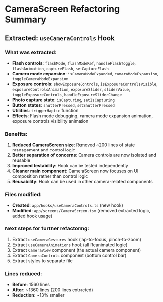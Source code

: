 # CameraScreen Refactoring Summary

## Extracted: `useCameraControls` Hook

### What was extracted:
- **Flash controls**: `flashMode`, `flashModeRef`, `handleFlashToggle`, `flashAnimation`, `captureFlash`, `setCaptureFlash`
- **Camera mode expansion**: `isCameraModeExpanded`, `cameraModeExpansion`, `toggleCameraModeExpansion`
- **Exposure controls**: `showExposureControls`, `isExposureControlsVisible`, `exposureControlsAnimation`, `exposureSlider`, `sliderValue`, `toggleExposureControls`, `handleExposureSliderChange`
- **Photo capture state**: `isCapturing`, `setIsCapturing`
- **Button states**: `shutterPressed`, `setShutterPressed`
- **Utilities**: `triggerHaptic` function
- **Effects**: Flash mode debugging, camera mode expansion animation, exposure controls visibility animation

### Benefits:
1. **Reduced CameraScreen size**: Removed ~200 lines of state management and control logic
2. **Better separation of concerns**: Camera controls are now isolated and reusable
3. **Improved testability**: Hook can be tested independently
4. **Cleaner main component**: CameraScreen now focuses on UI composition rather than control logic
5. **Reusability**: Hook can be used in other camera-related components

### Files modified:
- **Created**: `app/hooks/useCameraControls.ts` (new hook)
- **Modified**: `app/screens/CameraScreen.tsx` (removed extracted logic, added hook usage)

### Next steps for further refactoring:
1. Extract `useCameraGestures` hook (tap-to-focus, pinch-to-zoom)
2. Extract `useCameraAnimations` hook (all Reanimated logic)
3. Extract `CameraView` component (the actual camera component)
4. Extract `CameraControls` component (bottom control bar)
5. Extract styles to separate file

### Lines reduced:
- **Before**: 1560 lines
- **After**: ~1360 lines (200 lines extracted)
- **Reduction**: ~13% smaller
